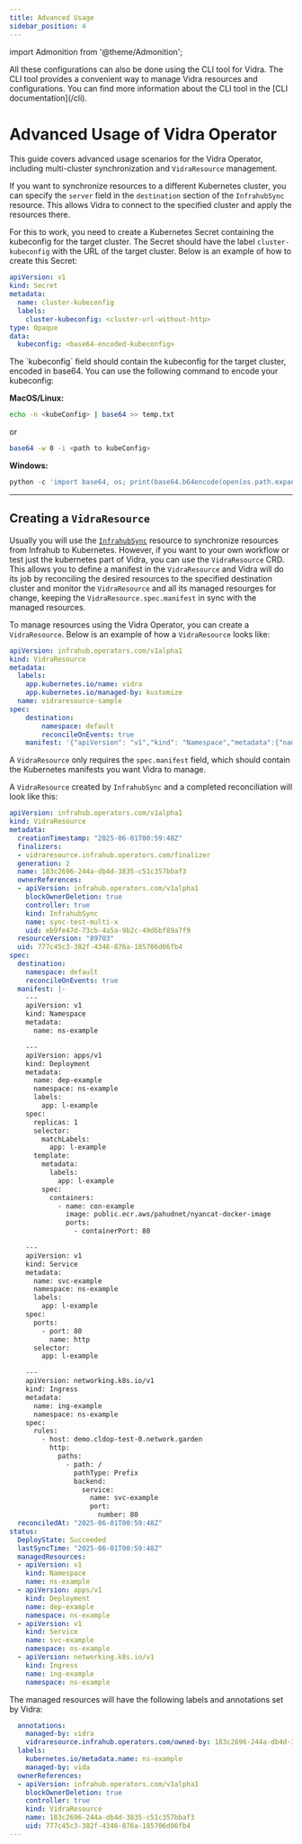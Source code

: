 ```yaml
---
title: Advanced Usage
sidebar_position: 4
---
```

import Admonition from '@theme/Admonition';

<Admonition type="note" title="Note">
All these configurations can also be done using the CLI tool for Vidra. The CLI tool provides a convenient way to manage Vidra resources and configurations. You can find more information about the CLI tool in the [CLI documentation](/cli).
</Admonition>

# Advanced Usage of Vidra Operator
This guide covers advanced usage scenarios for the Vidra Operator, including multi-cluster synchronization and `VidraResource` management.

If you want to synchronize resources to a different Kubernetes cluster, you can specify the `server` field in the `destination` section of the `InfrahubSync` resource. This allows Vidra to connect to the specified cluster and apply the resources there.

For this to work, you need to create a Kubernetes Secret containing the kubeconfig for the target cluster. The Secret should have the label `cluster-kubeconfig` with the URL of the target cluster. Below is an example of how to create this Secret:

```yaml
apiVersion: v1
kind: Secret
metadata:
  name: cluster-kubeconfig
  labels:
    cluster-kubeconfig: <cluster-url-without-http>
type: Opaque
data:
  kubeconfig: <base64-encoded-kubeconfig>
```
<Admonition type="note" title="Note">
The `kubeconfig` field should contain the kubeconfig for the target cluster, encoded in base64. You can use the following command to encode your kubeconfig:

**MacOS/Linux:**
```sh
echo -n <kubeConfig> | base64 >> temp.txt
```
or 
```sh
base64 -w 0 -i <path to kubeConfig>
```

**Windows:**
```Python
python -c 'import base64, os; print(base64.b64encode(open(os.path.expanduser("<path to kubeConfig.conf>"), "rb").read()).decode())'
```
</Admonition>

---

## Creating a `VidraResource`
Usually you will use the [`InfrahubSync`](usage##creating-an-infrahubsync-resource) resource to synchronize resources from Infrahub to Kubernetes. However, if you want to your own workflow or test just the kubernetes part of Vidra, you can use the `VidraResource` CRD. This allows you to define a manifest in the `VidraResource` and Vidra will do its job by reconciling the desired resources to the specified destination cluster and monitor the `VidraResource` and all its managed resourges for change, keeping the `VidraResource.spec.manifest` in sync with the managed resources.

To manage resources using the Vidra Operator, you can create a `VidraResource`. Below is an example of how a `VidraResource` looks like:

```yaml
apiVersion: infrahub.operators.com/v1alpha1
kind: VidraResource
metadata:
  labels:
    app.kubernetes.io/name: vidra
    app.kubernetes.io/managed-by: kustomize
  name: vidraresource-sample
spec:
    destination:
        namespace: default
        reconcileOnEvents: true
    manifest: '{"apiVersion": "v1","kind": "Namespace","metadata":{"name": "ns-sample"}}'
```

A `VidraResource` only requires the `spec.manifest` field, which should contain the Kubernetes manifests you want Vidra to manage.

A `VidraResource` created by `InfrahubSync` and a completed reconciliation will look like this:
```yaml
apiVersion: infrahub.operators.com/v1alpha1
kind: VidraResource
metadata:
  creationTimestamp: "2025-06-01T00:59:48Z"
  finalizers:
  - vidraresource.infrahub.operators.com/finalizer
  generation: 2
  name: 183c2696-244a-db4d-3835-c51c357bbaf3
  ownerReferences:
  - apiVersion: infrahub.operators.com/v1alpha1
    blockOwnerDeletion: true
    controller: true
    kind: InfrahubSync
    name: sync-test-multi-x
    uid: eb9fe47d-73cb-4a5a-9b2c-49d6bf89a7f9
  resourceVersion: "89703"
  uid: 777c45c3-382f-4346-876a-185706d06fb4
spec:
  destination:
    namespace: default
    reconcileOnEvents: true
  manifest: |-
    ---
    apiVersion: v1
    kind: Namespace
    metadata:
      name: ns-example

    ---
    apiVersion: apps/v1
    kind: Deployment
    metadata:
      name: dep-example
      namespace: ns-example
      labels:
        app: l-example
    spec:
      replicas: 1
      selector:
        matchLabels:
          app: l-example
      template:
        metadata:
          labels:
            app: l-example
        spec:
          containers:
            - name: con-example
              image: public.ecr.aws/pahudnet/nyancat-docker-image
              ports:
                - containerPort: 80

    ---
    apiVersion: v1
    kind: Service
    metadata:
      name: svc-example
      namespace: ns-example
      labels:
        app: l-example
    spec:
      ports:
        - port: 80
          name: http
      selector:
        app: l-example

    ---
    apiVersion: networking.k8s.io/v1
    kind: Ingress
    metadata:
      name: ing-example
      namespace: ns-example
    spec:
      rules:
        - host: demo.cldop-test-0.network.garden
          http:
            paths:
              - path: /
                pathType: Prefix
                backend:
                  service:
                    name: svc-example
                    port:
                      number: 80
  reconciledAt: "2025-06-01T00:59:48Z"
status:
  DeployState: Succeeded
  lastSyncTime: "2025-06-01T00:59:48Z"
  managedResources:
  - apiVersion: v1
    kind: Namespace
    name: ns-example
  - apiVersion: apps/v1
    kind: Deployment
    name: dep-example
    namespace: ns-example
  - apiVersion: v1
    kind: Service
    name: svc-example
    namespace: ns-example
  - apiVersion: networking.k8s.io/v1
    kind: Ingress
    name: ing-example
    namespace: ns-example
```

The managed resources will have the following labels and annotations set by Vidra:
```yaml
  annotations:
    managed-by: vidra
    vidraresource.infrahub.operators.com/owned-by: 183c2696-244a-db4d-3835-c51c357bbaf3
  labels:
    kubernetes.io/metadata.name: ns-example
    managed-by: vida
  ownerReferences:
  - apiVersion: infrahub.operators.com/v1alpha1
    blockOwnerDeletion: true
    controller: true
    kind: VidraResource
    name: 183c2696-244a-db4d-3835-c51c357bbaf3
    uid: 777c45c3-382f-4346-876a-185706d06fb4
---